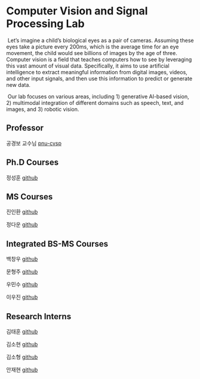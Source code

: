 # Computer Vision and Signal Processing Lab
&nbsp;Let’s imagine a child’s biological eyes as a pair of cameras. Assuming these eyes take a picture every 200ms, which is the average time for an eye movement, the child would see billions of images by the age of three. Computer vision is a field that teaches computers how to see by leveraging this vast amount of visual data. Specifically, it aims to use artificial intelligence to extract meaningful information from digital images, videos, and other input signals, and then use this information to predict or generate new data.  
  
&nbsp;Our lab focuses on various areas, including 1) generative AI-based vision, 2) multimodal integration of different domains such as speech, text, and images, and 3) robotic vision.  
  
## Professor
공경보 교수님 [pnu-cvsp](https://www.pnu-cvsp.com/prof)

## Ph.D Courses
정성훈 [github](https://github.com/currycurry915)  
  
## MS Courses
진인환 [github](https://github.com/InHwanJin)  
  
정다운 [github](https://github.com/Da-OOn)  

## Integrated BS-MS Courses
백창우 [github](https://github.com/higokri)  
  
문형주 [github](https://github.com/MHJ0208)  
  
우민수 [github](https://github.com/MinSooWoo123)  
  
이우진 [github](https://github.com/woojin1833)

## Research Interns
김태훈 [github](https://github.com/TriFullKim)  
  
김소현 [github](https://github.com/sohyeon53)  
  
김소형 [github](https://github.com/SohyeongKim-hub)  
  
안재현 [github](https://github.com/jaehyeon201924149)

